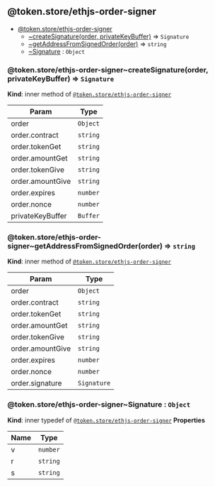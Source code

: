 <a name="module_@token.store/ethjs-order-signer"></a>

## @token.store/ethjs-order-signer

* [@token.store/ethjs-order-signer](#module_@token.store/ethjs-order-signer)
    * [~createSignature(order, privateKeyBuffer)](#module_@token.store/ethjs-order-signer..createSignature) ⇒ <code>Signature</code>
    * [~getAddressFromSignedOrder(order)](#module_@token.store/ethjs-order-signer..getAddressFromSignedOrder) ⇒ <code>string</code>
    * [~Signature](#module_@token.store/ethjs-order-signer..Signature) : <code>Object</code>

<a name="module_@token.store/ethjs-order-signer..createSignature"></a>

### @token.store/ethjs-order-signer~createSignature(order, privateKeyBuffer) ⇒ <code>Signature</code>
**Kind**: inner method of [<code>@token.store/ethjs-order-signer</code>](#module_@token.store/ethjs-order-signer)

| Param | Type |
| --- | --- |
| order | <code>Object</code> |
| order.contract | <code>string</code> |
| order.tokenGet | <code>string</code> |
| order.amountGet | <code>string</code> |
| order.tokenGive | <code>string</code> |
| order.amountGive | <code>string</code> |
| order.expires | <code>number</code> |
| order.nonce | <code>number</code> |
| privateKeyBuffer | <code>Buffer</code> |

<a name="module_@token.store/ethjs-order-signer..getAddressFromSignedOrder"></a>

### @token.store/ethjs-order-signer~getAddressFromSignedOrder(order) ⇒ <code>string</code>
**Kind**: inner method of [<code>@token.store/ethjs-order-signer</code>](#module_@token.store/ethjs-order-signer)

| Param | Type |
| --- | --- |
| order | <code>Object</code> |
| order.contract | <code>string</code> |
| order.tokenGet | <code>string</code> |
| order.amountGet | <code>string</code> |
| order.tokenGive | <code>string</code> |
| order.amountGive | <code>string</code> |
| order.expires | <code>number</code> |
| order.nonce | <code>number</code> |
| order.signature | <code>Signature</code> |

<a name="module_@token.store/ethjs-order-signer..Signature"></a>

### @token.store/ethjs-order-signer~Signature : <code>Object</code>
**Kind**: inner typedef of [<code>@token.store/ethjs-order-signer</code>](#module_@token.store/ethjs-order-signer)
**Properties**

| Name | Type |
| --- | --- |
| v | <code>number</code> |
| r | <code>string</code> |
| s | <code>string</code> |

